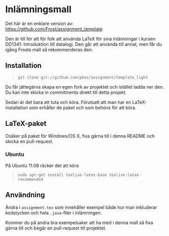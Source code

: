 # Inlämningsmall

Det här är en enklare version av: https://github.com/Frost/assignment_template

Den är till för att för folk att använda LaTeX för sina inlämningar i kursen DD1341: Introduktion till datalogi. Den går att använda till annat, men får du igång Frosts mall så rekommenderas den.

## Installation

> `git clone git://github.com/pbos/assignment/template_light`

Du får jättegärna skapa en egen fork av projektet och istället ladda ner den. Du kan inte skicka in commitments direkt till detta projekt.

Sedan är det bara att tuta och köra. Förutsatt att man har en LaTeX-installation som erhåller de paket och som behövs för att köra.

## LaTeX-paket

Osäker på paket för Windows/OS X, fixa gärna till i denna README och skicka en pull-request.

### Ubuntu

På Ubuntu 11.08 räcker det att köra

> `sudo apt-get install texlive-latex-base texlive-latex-recommended`

## Användning

Ändra i `assignment.tex` som innehåller exempel både hur man inkluderar kodstycken och hela `.java`-filer i inlämningen.

Kommer du på andra bra exempelsaker att ha med i denna mall så fixa gärna till och begär en pull-request till projektet.
